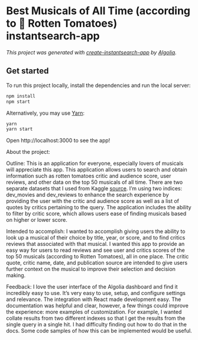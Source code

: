 # Best Musicals of All Time (according to 🍅 Rotten Tomatoes) instantsearch-app

_This project was generated with [create-instantsearch-app](https://github.com/algolia/instantsearch/tree/master/packages/create-instantsearch-app) by [Algolia](https://algolia.com)._

## Get started

To run this project locally, install the dependencies and run the local server:

```sh
npm install
npm start
```

Alternatively, you may use [Yarn](https://http://yarnpkg.com/):

```sh
yarn
yarn start
```

Open http://localhost:3000 to see the app!

About the project:

Outline: This is an application for everyone, especially lovers of musicals will appreciate this app. This application allows users to search and obtain information such as rotten tomatoes critic and audience score, user reviews, and other data on the top 50 musicals of all time. There are two separate datasets that I used from Kaggle [source](https://www.kaggle.com/datasets/bwandowando/rotten-tomatoes-best-musicals-of-all-time?select=user_reviews.csv). I’m using two indices: dev_movies and dev_reviews to enhance the search experience by providing the user with the critic and audience score as well as a list of quotes by critics pertaining to the query. The application includes the ability to filter by critic score, which allows users ease of finding musicals based on higher or lower score. 

Intended to accomplish: I wanted to accomplish giving users the ability to look up a musical of their choice by title, year, or score, and to find critics reviews that associated with that musical. I wanted this app to provide an easy way for users to read reviews and see user and critics scores of the top 50 musicals (according to Rotten Tomatoes), all in one place. The critic quote, critic name, date, and publication source are intended to give users further context on the musical to improve their selection and decision making. 

Feedback: I love the user interface of the Algolia dashboard and find it incredibly easy to use. It’s very easy to use, setup, and configure settings and relevance. The integration with React made development easy. The documentation was helpful and clear, however, a few things could improve the experience: more examples of customization. For example, I wanted collate results from two different indexes so that I get the results from the single query in a single hit. I had difficulty finding out how to do that in the docs. Some code samples of how this can be implemented would be useful.
